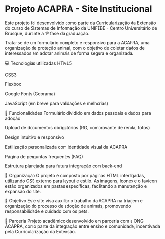 # Projeto ACAPRA - Site Institucional

Este projeto foi desenvolvido como parte da Curricularização da Extensão do curso de Sistemas de Informação da UNIFEBE - Centro Universitário de Brusque, durante a 1ª fase da graduação.

Trata-se de um formulário completo e responsivo para a ACAPRA, uma organização de proteção animal, com o objetivo de coletar dados de interessados em adotar animais de forma segura e organizada.

💻 Tecnologias utilizadas
HTML5

CSS3

Flexbox

Google Fonts (Georama)

JavaScript (em breve para validações e melhorias)

📌 Funcionalidades
Formulário dividido em dados pessoais e dados para adoção

Upload de documentos obrigatórios (RG, comprovante de renda, fotos)

Design intuitivo e responsivo

Estilização personalizada com identidade visual da ACAPRA

Página de perguntas frequentes (FAQ)

Estrutura planejada para futura integração com back-end

📂 Organização
O projeto é composto por páginas HTML interligadas, utilizando CSS externo para layout e estilo. As imagens, ícones e o favicon estão organizados em pastas específicas, facilitando a manutenção e expansão do site.

🎯 Objetivo
Este site visa auxiliar o trabalho da ACAPRA na triagem e organização do processo de adoção de animais, promovendo responsabilidade e cuidado com os pets.

🤝 Parceria
Projeto acadêmico desenvolvido em parceria com a ONG ACAPRA, como parte da integração entre ensino e comunidade, incentivada pela Curricularização da Extensão.